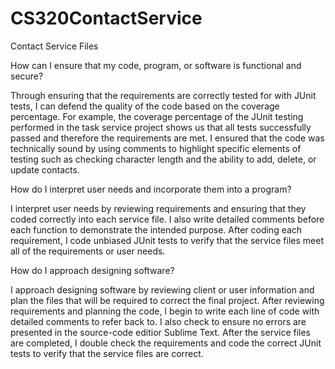 # CS320ContactService
Contact Service Files

How can I ensure that my code, program, or software is functional and secure?

Through ensuring that the requirements are correctly tested for with JUnit tests, I can defend the quality of the code based on the coverage percentage. For example, the coverage percentage of the JUnit testing performed in the task service project shows us that all tests successfully passed and therefore the requirements are met. I ensured that the code was technically sound by using comments to highlight specific elements of testing such as checking character length and the ability to add, delete, or update contacts. 

How do I interpret user needs and incorporate them into a program?

I interpret user needs by reviewing requirements and ensuring that they coded correctly into each service file. I also write detailed comments before each function to demonstrate the intended purpose. After coding each requirement, I code unbiased JUnit tests to verify that the service files meet all of the requirements or user needs.

How do I approach designing software?

I approach designing software by reviewing client or user information and plan the files that will be required to correct the final project. After reviewing requirements and planning the code, I begin to write each line of code with detailed comments to refer back to. I also check to ensure no errors are presented in the source-code editior Sublime Text. After the service files are completed, I double check the requirements and code the correct JUnit tests to verify that the service files are correct. 
